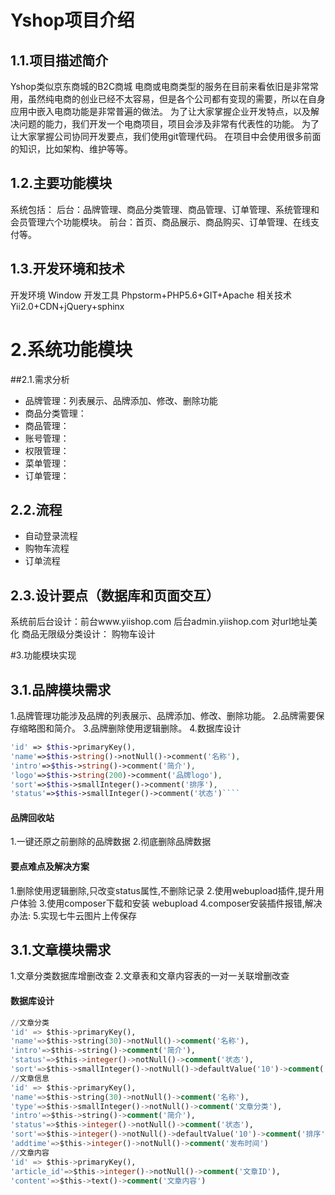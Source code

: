 # Yshop项目介绍

## 1.1.项目描述简介
  Yshop类似京东商城的B2C商城 
  电商或电商类型的服务在目前来看依旧是非常常用，虽然纯电商的创业已经不太容易，但是各个公司都有变现的需要，所以在自身应用中嵌入电商功能是非常普遍的做法。
  为了让大家掌握企业开发特点，以及解决问题的能力，我们开发一个电商项目，项目会涉及非常有代表性的功能。
  为了让大家掌握公司协同开发要点，我们使用git管理代码。
  在项目中会使用很多前面的知识，比如架构、维护等等。
## 1.2.主要功能模块
   系统包括：
   后台：品牌管理、商品分类管理、商品管理、订单管理、系统管理和会员管理六个功能模块。
   前台：首页、商品展示、商品购买、订单管理、在线支付等。
## 1.3.开发环境和技术
   开发环境	Window
   开发工具	Phpstorm+PHP5.6+GIT+Apache
   相关技术	Yii2.0+CDN+jQuery+sphinx 
# 2.系统功能模块
##2.1.需求分析
- 品牌管理：列表展示、品牌添加、修改、删除功能
- 商品分类管理：
- 商品管理：
- 账号管理：
- 权限管理：
- 菜单管理：
- 订单管理：
## 2.2.流程
  - 自动登录流程
  - 购物车流程
  - 订单流程
## 2.3.设计要点（数据库和页面交互）
  系统前后台设计：前台www.yiishop.com 后台admin.yiishop.com 对url地址美化
  商品无限级分类设计：
  购物车设计
 
#3.功能模块实现
## 3.1.品牌模块需求
 1.品牌管理功能涉及品牌的列表展示、品牌添加、修改、删除功能。
 2.品牌需要保存缩略图和简介。
 3.品牌删除使用逻辑删除。
 4.数据库设计
 ```php
'id' => $this->primaryKey(),
'name'=>$this->string()->notNull()->comment('名称'),
'intro'=>$this->string()->comment('简介'),
'logo'=>$this->string(200)->comment('品牌logo'),
'sort'=>$this->smallInteger()->comment('排序'),
'status'=>$this->smallInteger()->comment('状态')````
```
#### 品牌回收站
  1.一键还原之前删除的品牌数据
  2.彻底删除品牌数据
#### 要点难点及解决方案
 1.删除使用逻辑删除,只改变status属性,不删除记录
 2.使用webupload插件,提升用户体验
 3.使用composer下载和安装 webupload
 4.composer安装插件报错,解决办法:
 5.实现七牛云图片上传保存
 
 ## 3.1.文章模块需求
 1.文章分类数据库增删改查
 2.文章表和文章内容表的一对一关联增删改查
 #### 数据库设计
 ```sql
 //文章分类
'id' => $this->primaryKey(),
'name'=>$this->string(30)->notNull()->comment('名称'),
'intro'=>$this->string()->comment('简介'),
'status'=>$this->integer()->notNull()->comment('状态'),
'sort'=>$this->smallInteger()->notNull()->defaultValue('10')->comment('排序'),
//文章信息
'id' => $this->primaryKey(),
'name'=>$this->string(30)->notNull()->comment('名称'),
'type'=>$this->smallInteger()->notNull()->comment('文章分类'),
'intro'=>$this->string()->comment('简介'),
'status'=>$this->integer()->notNull()->comment('状态'),
'sort'=>$this->integer()->notNull()->defaultValue('10')->comment('排序'),
'addtime'=>$this->integer()->notNull()->comment('发布时间')
//文章内容
 'id' => $this->primaryKey(),
'article_id'=>$this->integer()->notNull()->comment('文章ID'),
'content'=>$this->text()->comment('文章内容')

```
 